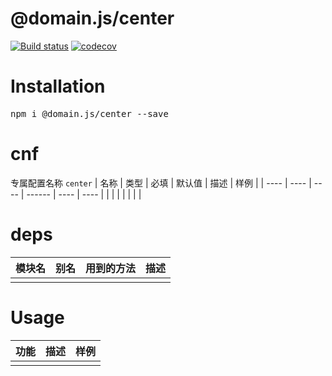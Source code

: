 # @domain.js/center

[![Build status](https://travis-ci.com/domain-js/center.svg?branch=master)](https://travis-ci.org/domain-js/center)
[![codecov](https://codecov.io/gh/domain-js/center/branch/master/graph/badge.svg)](https://codecov.io/gh/domain-js/center)

# Installation
<pre>npm i @domain.js/center --save</pre>

# cnf
专属配置名称 `center`
| 名称 | 类型 | 必填 | 默认值 | 描述 | 样例 |
| ---- | ---- | ---- | ------ | ---- | ---- |
|      |      |      |        |      |      |

# deps
| 模块名 | 别名 | 用到的方法 | 描述 |
| ------ | ---- | ---------- | ---- |
|        |      |            |      |


# Usage
| 功能 | 描述 | 样例 |
| ---- | ---- | ---- |
|      |      |      |
